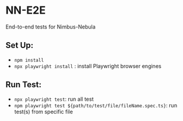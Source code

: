 # NN-E2E
End-to-end tests for Nimbus-Nebula

## Set Up: 
* ```npm install```
* ```npx playwright install``` : install Playwright browser engines

## Run Test:
* ```npx playwright test```: run all test
* ```npm playwright test ${path/to/test/file/fileName.spec.ts}```: run test(s) from specific file
